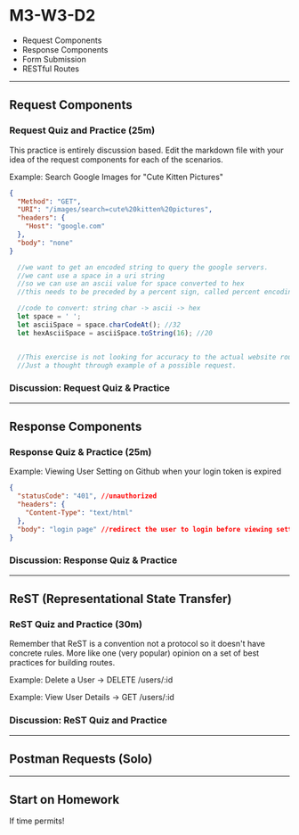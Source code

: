 # M3-W3-D2

- Request Components
- Response Components
- Form Submission
- RESTful Routes

---

## Request Components

### Request Quiz and Practice (25m)

This practice is entirely discussion based. Edit the markdown file with your idea of the request components for each of the scenarios.

Example: Search Google Images for "Cute Kitten Pictures"

```json
{
  "Method": "GET",
  "URI": "/images/search=cute%20kitten%20pictures",
  "headers": {
    "Host": "google.com"
  },
  "body": "none"
}
```

```js
  //we want to get an encoded string to query the google servers.
  //we cant use a space in a uri string
  //so we can use an ascii value for space converted to hex
  //this needs to be preceded by a percent sign, called percent encoding

  //code to convert: string char -> ascii -> hex
  let space = ' ';
  let asciiSpace = space.charCodeAt(); //32
  let hexAsciiSpace = asciiSpace.toString(16); //20


  //This exercise is not looking for accuracy to the actual website routes
  //Just a thought through example of a possible request.
```

### Discussion: Request Quiz & Practice

---

## Response Components

### Response Quiz & Practice (25m)

Example: Viewing User Setting on Github when your login token is expired

```json
{
  "statusCode": "401", //unauthorized
  "headers": {
    "Content-Type": "text/html"
  },
  "body": "login page" //redirect the user to login before viewing settings
}
```

### Discussion: Response Quiz & Practice

---

## ReST (Representational State Transfer)

### ReST Quiz and Practice (30m)

Remember that ReST is a convention not a protocol so it doesn't have concrete
rules. More like one (very popular) opinion on a set of best practices for
building routes.

Example: Delete a User -> DELETE /users/:id

Example: View User Details -> GET /users/:id

### Discussion: ReST Quiz and Practice

---

## Postman Requests (Solo)

---

## Start on Homework

If time permits!
